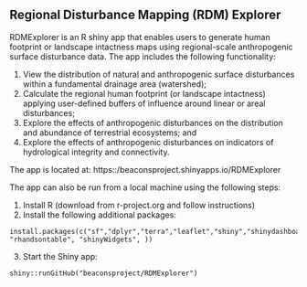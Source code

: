 ## Regional Disturbance Mapping (RDM) Explorer

RDMExplorer is an R shiny app that enables users to generate human footprint or landscape intactness maps using regional-scale anthropogenic surface disturbance data. The app includes the following functionality:

  1. View the distribution of natural and anthropogenic surface disturbances within a fundamental drainage area (watershed);
  2. Calculate the regional human footprint (or landscape intactness) applying user-defined buffers of influence around linear or areal disturbances;
  3. Explore the effects of anthropogenic disturbances on the distribution and abundance of terrestrial ecosystems; and
  4. Explore the effects of anthropogenic disturbances on indicators of hydrological integrity and connectivity.

The app is located at: https::/beaconsproject.shinyapps.io/RDMExplorer

The app can also be run from a local machine using the following steps:

  1. Install R (download from r-project.org and follow instructions)
  2. Install the following additional packages:

    install.packages(c("sf","dplyr","terra","leaflet","shiny","shinydashboard", "rhandsontable", "shinyWidgets", ))

  3. Start the Shiny app:

    shiny::runGitHub("beaconsproject/RDMExplorer")
